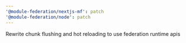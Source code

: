 ```yaml
---
'@module-federation/nextjs-mf': patch
'@module-federation/node': patch
---
```


Rewrite chunk flushing and hot reloading to use federation runtime apis
